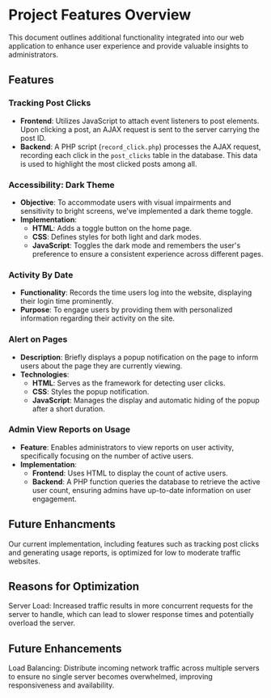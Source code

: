 # Project Features Overview

This document outlines additional functionality integrated into our web application to enhance user experience and provide valuable insights to administrators.

## Features

### Tracking Post Clicks

- **Frontend**: Utilizes JavaScript to attach event listeners to post elements. Upon clicking a post, an AJAX request is sent to the server carrying the post ID.
- **Backend**: A PHP script (`record_click.php`) processes the AJAX request, recording each click in the `post_clicks` table in the database. This data is used to highlight the most clicked posts among all.

### Accessibility: Dark Theme

- **Objective**: To accommodate users with visual impairments and sensitivity to bright screens, we've implemented a dark theme toggle.
- **Implementation**:
  - **HTML**: Adds a toggle button on the home page.
  - **CSS**: Defines styles for both light and dark modes.
  - **JavaScript**: Toggles the dark mode and remembers the user's preference to ensure a consistent experience across different pages.

### Activity By Date

- **Functionality**: Records the time users log into the website, displaying their login time prominently.
- **Purpose**: To engage users by providing them with personalized information regarding their activity on the site.

### Alert on Pages

- **Description**: Briefly displays a popup notification on the page to inform users about the page they are currently viewing.
- **Technologies**:
  - **HTML**: Serves as the framework for detecting user clicks.
  - **CSS**: Styles the popup notification.
  - **JavaScript**: Manages the display and automatic hiding of the popup after a short duration.

### Admin View Reports on Usage

- **Feature**: Enables administrators to view reports on user activity, specifically focusing on the number of active users.
- **Implementation**:
  - **Frontend**: Uses HTML to display the count of active users.
  - **Backend**: A PHP function queries the database to retrieve the active user count, ensuring admins have up-to-date information on user engagement.

## Future Enhancments

Our current implementation, including features such as tracking post clicks and generating usage reports, is optimized for low to moderate traffic websites. 

## Reasons for Optimization
Server Load: Increased traffic results in more concurrent requests for the server to handle, which can lead to slower response times and potentially overload the server.

## Future Enhancements
Load Balancing: Distribute incoming network traffic across multiple servers to ensure no single server becomes overwhelmed, improving responsiveness and availability.

